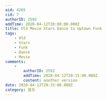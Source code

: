 ```yaml
---
aid: 4265
cid: 7
authorID: 2592
addTime: 2020-04-12T20:00:00.000Z
title: Old Movie Stars Dance to Uptown Funk
tags:
    - Old
    - Stars
    - Funk
    - Dance
    - Movie
comments:
    -
        authorID: 2592
        addTime: 2020-04-12T20:15:00.000Z
        content: another version
date: 2020-04-12T20:15:00.000Z
category: 音乐
---
```



